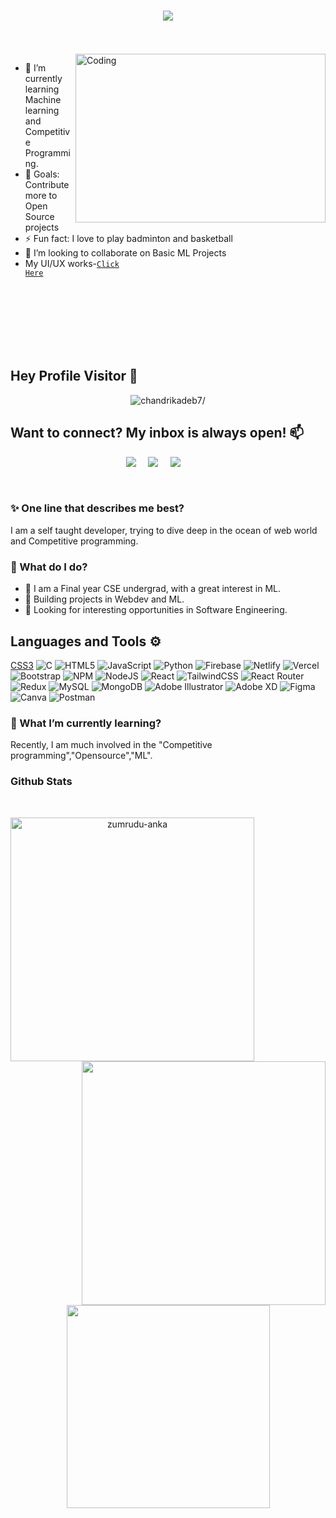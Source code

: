 <h1 align="center">
  <a href="https://git.io/typing-svg">
    <img src="https://readme-typing-svg.herokuapp.com/?lines=Hello,+I+am+Sandeepan+Mohanty&center=true&size=21">
  </a>
</h1>

<br>
<br>



<img align="right" alt="Coding" width="400" height="270" src="https://media.giphy.com/media/xuXzcHMkuwvf2/giphy.gif"> 

    
- 🌱 I’m currently learning Machine learning and Competitive Programming.
- 🥅 Goals: Contribute more to Open Source projects
- ⚡ Fun fact: I love to play badminton and basketball
- 👯 I’m looking to collaborate on Basic ML Projects
- My UI/UX works-<code>[Click Here](https://linktr.ee/worksfigma)</code>
 
 <br>
 <br>
 <br>
 <br>
 <br>
 <br>







## Hey Profile Visitor :eyes:
<p align="center"> <img src=https://komarev.com/ghpvc/?username=CSESandeepan39 alt=chandrikadeb7/></p>




## Want to connect? My inbox is always open! 📫
<p align="center">
  <a target="_blank"href="https://www.linkedin.com/in/sandeepan-mohanty-979908204?lipi=urn%3Ali%3Apage%3Ad_flagship3_profile_view_base_contact_details%3BPUcbzVBxSruDivUZiyiLjw%3D%3D"><img src="https://img.shields.io/badge/linkedin-%230077B5.svg?&style=for-the-badge&logo=linkedin&logoColor=white" /></a>&nbsp;&nbsp;&nbsp;&nbsp;
  <a target="_blank"href="https://twitter.com/SandeepanM28"><img src="https://img.shields.io/badge/twitter-%231DA1F2.svg?&style=for-the-badge&logo=twitter&logoColor=white" /></a>&nbsp;&nbsp;&nbsp;&nbsp;
  <a href="mailto:sandimohanty@gmail.com?subject=Hello%20Sandeepan,%20From%20Github"><img src="https://img.shields.io/badge/gmail-%23D14836.svg?&style=for-the-badge&logo=gmail&logoColor=white" /></a>&nbsp;&nbsp;&nbsp;&nbsp;
  &nbsp;&nbsp;&nbsp;
  &nbsp;&nbsp;&nbsp;
</p>
<br>


### :sparkles: One line that describes me best?

I am a self taught developer, trying to dive deep in the ocean of web world and Competitive programming.


### 🤔 What do I do? 

 - :green_book: I am a Final year CSE undergrad, with a great interest in ML.
 - :green_book: Building projects in Webdev and ML.
 - :green_book: Looking for interesting opportunities in Software Engineering.

## Languages and Tools ⚙
[CSS3](https://img.shields.io/badge/css3-%231572B6.svg?style=flat-square&logo=css3&logoColor=white) ![C](https://img.shields.io/badge/c-%2300599C.svg?style=flat-square&logo=c&logoColor=white) ![HTML5](https://img.shields.io/badge/html5-%23E34F26.svg?style=flat-square&logo=html5&logoColor=white) ![JavaScript](https://img.shields.io/badge/javascript-%23323330.svg?style=flat-square&logo=javascript&logoColor=%23F7DF1E)  ![Python](https://img.shields.io/badge/python-3670A0?style=flat-square&logo=python&logoColor=ffdd54)  ![Firebase](https://img.shields.io/badge/firebase-%23039BE5.svg?style=flat-square&logo=firebase)  ![Netlify](https://img.shields.io/badge/netlify-%23000000.svg?style=flat-square&logo=netlify&logoColor=#00C7B7)  ![Vercel](https://img.shields.io/badge/vercel-%23000000.svg?style=flat-square&logo=vercel&logoColor=white) ![Bootstrap](https://img.shields.io/badge/bootstrap-%23563D7C.svg?style=flat-square&logo=bootstrap&logoColor=white)  ![NPM](https://img.shields.io/badge/NPM-%23000000.svg?style=flat-square&logo=npm&logoColor=white) ![NodeJS](https://img.shields.io/badge/node.js-6DA55F?style=flat-square&logo=node.js&logoColor=white)  ![React](https://img.shields.io/badge/react-%2320232a.svg?style=flat-square&logo=react&logoColor=%2361DAFB)  ![TailwindCSS](https://img.shields.io/badge/tailwindcss-%2338B2AC.svg?style=flat-square&logo=tailwind-css&logoColor=white) ![React Router](https://img.shields.io/badge/React_Router-CA4245?style=flat-square&logo=react-router&logoColor=white) ![Redux](https://img.shields.io/badge/redux-%23593d88.svg?style=flat-square&logo=redux&logoColor=white)  ![MySQL](https://img.shields.io/badge/mysql-%2300f.svg?style=flat-square&logo=mysql&logoColor=white) ![MongoDB](https://img.shields.io/badge/MongoDB-%234ea94b.svg?style=flat-square&logo=mongodb&logoColor=white)  ![Adobe Illustrator](https://img.shields.io/badge/adobeillustrator-%23FF9A00.svg?style=flat-square&logo=adobeillustrator&logoColor=white) ![Adobe XD](https://img.shields.io/badge/Adobe%20XD-470137?style=flat-square&logo=Adobe%20XD&logoColor=#FF61F6) 	![Figma](https://img.shields.io/badge/figma-%23F24E1E.svg?style=flat-square&logo=figma&logoColor=white) ![Canva](https://img.shields.io/badge/Canva-%2300C4CC.svg?style=flat-square&logo=Canva&logoColor=white)  ![Postman](https://img.shields.io/badge/Postman-FF6C37?style=flat-square&logo=postman&logoColor=white)


### 🌱 What I’m currently learning?

Recently, I am much involved in the "Competitive programming","Opensource","ML".

 







### Github Stats
<br>
<p align=center>
  <div align=center>
    <a href="https://github.com/denvercoder1/github-readme-streak-stats" title="Go to Source">
      <img align="left" width=390 src="https://github-readme-streak-stats.herokuapp.com/?user=SandeepanM2003&theme=react&border=61dafb&hide_border=true" alt="zumrudu-anka" />
    </a>
    <a href="https://github.com/anuraghazra/github-readme-stats" title="Go to Source">
      <img align="right" width=390 src="https://github-readme-stats.vercel.app/api?username=SandeepanM2003&show_icons=true&theme=react&border_color=61dafb&hide_border=true" />
    </a>
  </div>
  <br><br><br><br><br><br><br><br><br>
  <div align=center>
    <a href="https://github.com/anuraghazra/github-readme-stats">
      <img width=325 align="center" src="https://github-readme-stats.vercel.app/api/top-langs/?username=SandeepanM2003&hide=c%23,powershell,Mathematica,Ruby,Objective-C,Objective-C%2b%2b,Cuda&title_color=61dafb&text_color=ffffff&icon_color=61dafb&bg_color=20232a&langs_count=8&layout=compact&border_color=61dafb&hide_border=true" />
    </a>
  </div>
  

[linkedin]: https://www.linkedin.com/in/sandeepan-mohanty-979908204?lipi=urn%3Ali%3Apage%3Ad_flagship3_profile_view_base_contact_details%3Bo6ONfl5uTpupDW5q%2BfWvzw%3D%3D
